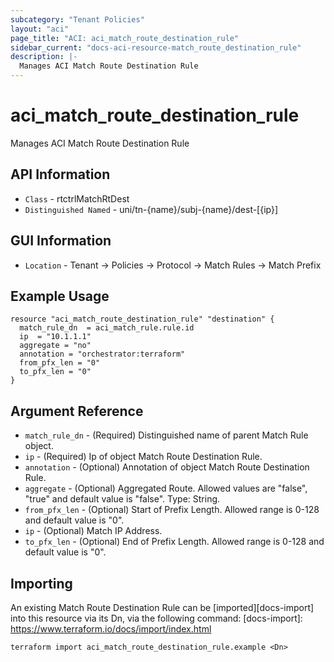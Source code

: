 ```yaml
---
subcategory: "Tenant Policies"
layout: "aci"
page_title: "ACI: aci_match_route_destination_rule"
sidebar_current: "docs-aci-resource-match_route_destination_rule"
description: |-
  Manages ACI Match Route Destination Rule
---
```


# aci_match_route_destination_rule #

Manages ACI Match Route Destination Rule

## API Information ##

* `Class` - rtctrlMatchRtDest
* `Distinguished Named` - uni/tn-{name}/subj-{name}/dest-[{ip}]

## GUI Information ##

* `Location` - Tenant -> Policies -> Protocol -> Match Rules -> Match Prefix

## Example Usage ##

```hcl
resource "aci_match_route_destination_rule" "destination" {
  match_rule_dn  = aci_match_rule.rule.id
  ip  = "10.1.1.1"
  aggregate = "no"
  annotation = "orchestrator:terraform"
  from_pfx_len = "0"
  to_pfx_len = "0"
}
```

## Argument Reference ##

* `match_rule_dn` - (Required) Distinguished name of parent Match Rule object.
* `ip` - (Required) Ip of object Match Route Destination Rule.
* `annotation` - (Optional) Annotation of object Match Route Destination Rule.
* `aggregate` - (Optional) Aggregated Route. Allowed values are "false", "true" and default value is "false". Type: String.
* `from_pfx_len` - (Optional) Start of Prefix Length. Allowed range is 0-128 and default value is "0".
* `ip` - (Optional) Match IP Address.
* `to_pfx_len` - (Optional) End of Prefix Length. Allowed range is 0-128 and default value is "0".


## Importing ##

An existing Match Route Destination Rule can be [imported][docs-import] into this resource via its Dn, via the following command:
[docs-import]: https://www.terraform.io/docs/import/index.html


```
terraform import aci_match_route_destination_rule.example <Dn>
```